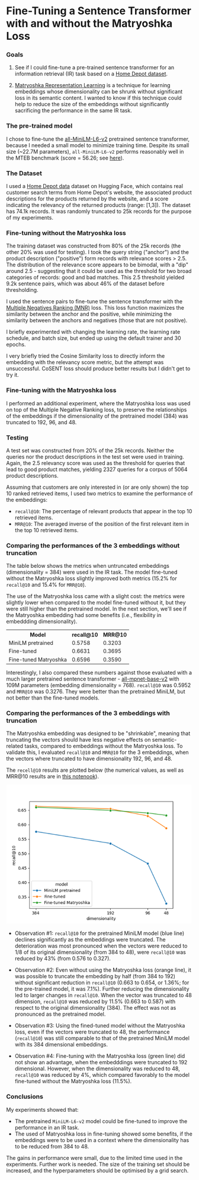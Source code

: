 # Fine-Tuning a Sentence Transformer with and without the Matryoshka Loss

### Goals

1. See if I could fine-tune a pre-trained sentence transformer for an information retrieval (IR) task based on a [Home Depot dataset](https://huggingface.co/datasets/bstds/home_depot).

2. [Matryoshka Representation Learning](https://arxiv.org/abs/2205.13147) is a technique for learning embeddings whose dimensionality can be shrunk without significant loss in its semantic content.  I wanted to know if this technique could help to reduce the size of the embeddings without significantly sacrificing the performance in the same IR task.

### The pre-trained model

I chose to fine-tune the [all-MiniLM-L6-v2](https://huggingface.co/sentence-transformers/all-MiniLM-L6-v2) pretrained sentence transformer, because I needed a small model to minimize training time.  Despite its small size (~22.7M parameters), `all-MiniLM-L6-v2` performs reasonably well in the MTEB benchmark (score = 56.26; see [here](https://arxiv.org/pdf/2210.07316)).

### The Dataset

I used a [Home Depot data](https://huggingface.co/datasets/bstds/home_depot) dataset on Hugging Face, which contains real customer search terms from Home Depot's website, the associated product descriptions for the products returned by the website, and a score indicating the relevancy of the returned products (range: [1,3]).  The dataset has 74.1k records.  It was randomly truncated to 25k records for the purpose of my experiments.

### Fine-tuning without the Matryoshka loss

The training dataset was constructed from 80% of the 25k records (the other 20% was used for testing).  I took the query string ("anchor") and the product description ("positive") form records with relevance scores > 2.5.  The distribution of the relevance score appears to be bimodal, with a "dip" around 2.5 - suggesting that it could be used as the threshold for two broad categories of records: good and bad matches.  This 2.5 threshold yielded 9.2k sentence pairs, which was about 46% of the dataset before thresholding. 

I used the sentence pairs to fine-tune the sentence transformer with the [Multiple Negatives Ranking  (MNR)](https://arxiv.org/pdf/1705.00652) loss.  This loss function maximizes the similarity between the anchor and the positive, while minimizing the similarity between the anchors and negatives (those that are not positive).

I briefly experimented with changing the learning rate, the learning rate schedule, and batch size, but ended up using the default trainer and 30 epochs.

I very briefly tried the Cosine Similarity loss to directly inform the embedding with the relevancy score metric, but the attempt was unsuccessful.  CoSENT loss should produce better results but I didn't get to try it. 

### Fine-tuning with the Matryoshka loss

I performed an additional experiment, where the Matryoshka loss was used on top of the Multiple Negative Ranking loss, to preserve the relationships of the embeddings if the dimensionality of the pretrained model (384) was truncated to 192, 96, and 48.

### Testing

A test set was constructed from 20% of the 25k records. Neither the queries nor the product descriptions in the test set were used in training. Again, the 2.5 relevancy score was used as the threshold for queries that lead to good product matches, yielding 2327 queries for a corpus of 5064 product descriptions. 

Assuming that customers are only interested in (or are only shown) the top 10 ranked retrieved items, I used two metrics to examine the performance of the embeddings:

- `recall@10`: The percentage of relevant products that appear in the top 10 retrieved items.
- `MRR@10`: The averaged inverse of the position of the first relevant item in the top 10 retrieved items.

### Comparing the performances of the 3 embeddings without truncation

The table below shows the metrics when untruncated embeddings (dimensionality = 384) were used in the IR task. The model fine-tuned without the Matryoshka loss slightly improved both metrics (15.2% for `recall@10` and 15.4% for `MRR@10`).  

The use of the Matryoshka loss came with a slight cost: the metrics were slightly lower when compared to the model fine-tuned without it, but they were still higher than the pretrained model.  In the next section, we'll see if the Matryoshka embedding had some benefits (i.e., flexibility in embeddding dimensionality).

<div align="center">
<table id="customers">
  <tr>
    <th>Model</th>
    <th>recall@10</th>
    <th>MRR@10</th>
  </tr>
  <tr>
    <td>MiniLM pretrained</td>
    <td>0.5758</td>
    <td>0.3203</td>
  </tr>
  <tr>
    <td>Fine-tuned</td>
    <td>0.6631</td>
    <td>0.3695</td>
  </tr>
  <tr>
    <td>Fine-tuned Matryoshka</td>
    <td>0.6596</td>
    <td>0.3590</td>
  </tr>  
</table>
</div>

Interestingly, I also compared these numbers against those evaluated with a much larger pretrained sentence transformer - [all-mpnet-base-v2](https://huggingface.co/sentence-transformers/all-mpnet-base-v2) with 109M parameters (embedding dimensionality = 768). `recall@10` was 0.5952 and `MRR@10` was 0.3276.  They were better than the pretrained MiniLM, but not better than the fine-tuned models.

### Comparing the performances of the 3 embeddings with truncation

The Matryoshka embedding was designed to be "shrinkable", meaning that truncating the vectors should have less negative effects on semantic-related tasks, compared to embeddings without the Matryoshka loss.  To validate this, I evaluated `recall@10` and `MRR@10` for the 3 embeddings, when the vectors where truncated to have dimensionality 192, 96, and 48.

The `recell@10` results are plotted below (the numerical values, as well as MRR@10 results are in [this notenook](analysis.ipynb)).

<img src="fig1.png" width="500">

- Observation #1: `recall@10` for the pretrained MiniLM model (blue line) declines significantly as the embeddings were truncated.  The deterioration was most pronounced when the vectors were reduced to 1/8 of its original dimensionality (from 384 to 48), were `recall@10` was reduced by 43% (from 0.576 to 0.327). 

- Observation #2: Even without using the Matryoshka loss (orange line), it was possible to truncate the embedding by half (from 384 to 192) without significant reduction in `recall@10` (0.663 to 0.654, or 1.36%; for the pre-trained model, it was 7.1%).  Further reducing the dimensionality led to larger changes in `recall@10`.  When the vector was truncated to 48 dimension, `recall@10` was reduced by 11.5% (0.663 to 0.587) with respect to the original dimensionality (384).  The effect was not as pronounced as the pretrained model.

- Observation #3: Using the fined-tuned model without the Matryoshka loss, even if the vectors were truncated to 48, the performance (`recall@10`) was still comparable to that of the pretrained MiniLM model with its 384 dimensional embeddings.

- Observation #4: Fine-tuning with the Matryoshka loss (green line) did not show an advantage, when the embedddings were truncated to 192 dimensional.  However, when the dimensionality was reduced to 48, `recall@10` was reduced by 4%, which compared favorably to the model fine-tuned without the Matryoshka loss (11.5%).

### Conclusions

My experiments showed that:

- The pretrained `MiniLM-L6-v2` model could be fine-tuned to improve the performance in an IR task.
- The used of Matryoshka loss in fine-tuning showed some benefits, if the embeddings were to be used in a context where the dimensionality has to be reduced from 384 to 48.

The gains in performance were small, due to the limited time used in the experiments. Further work is needed. The size of the training set should be increased, and the hyperparameters should be optimised by a grid search.
